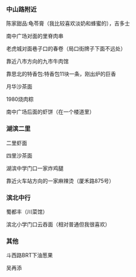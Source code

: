 ### 中山路附近

陈家甜品:龟苓膏（我比较喜欢淡奶和蜂蜜的），吉多士

南中广场对面的里脊肉串

老虎城对面巷子口的春卷（局口街牌子下面不远处）

靠近八市方向的九市牛肉馆

靠思北的特香包:特香包11块一条，刚出炉的巨香

月华沙茶面

1980烧肉粽

南中广场后面的虾饼（在一个楼道里）



### 湖滨二里

二里虾面

四里沙茶面

湖滨中学门口一家炸鸡腿

靠近火车站方向的一家麻辣烫（厦禾路875号）

### 滨北中行

蜀都丰（川菜馆）

滨北小学门口云吞面（相对普通但我很喜欢）

### 其他

斗西路BRT下油葱果

吴再添
